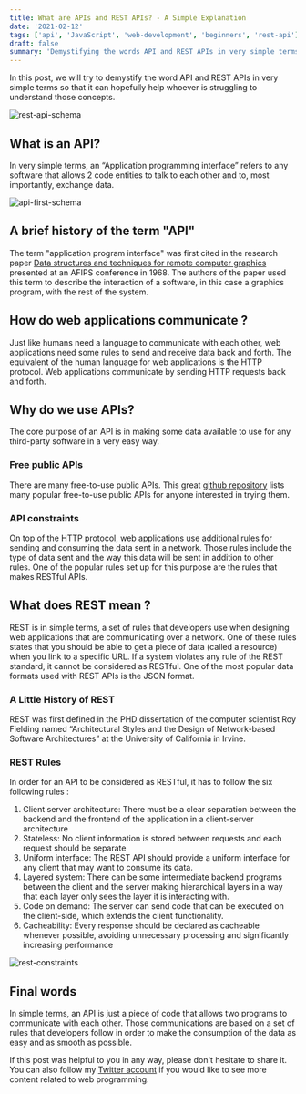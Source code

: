 ```yaml
---
title: What are APIs and REST APIs? - A Simple Explanation
date: '2021-02-12'
tags: ['api', 'JavaScript', 'web-development', 'beginners', 'rest-api']
draft: false
summary: 'Demystifying the words API and REST APIs in very simple terms'
---
```


In this post, we will try to demystify the word API and REST APIs in very simple terms so that it can hopefully help whoever is struggling to understand those concepts.

![rest-api-schema](/static/images/rest-api-schema.png)

## What is an API?

In very simple terms, an “Application programming interface” refers to any software that allows 2 code entities to talk to each other and to, most importantly, exchange data.

![api-first-schema](/static/images/api-first-schema.jpeg)

## A brief history of the term "API"

The term "application program interface" was first cited in the research paper [Data structures and techniques for remote computer graphics](https://www.computer.org/csdl/pds/api/csdl/proceedings/download-article/12OmNyRPgFZ/pdf) presented at an AFIPS conference in 1968.
The authors of the paper used this term to describe the interaction of a software, in this case a graphics program, with the rest of the system.

## How do web applications communicate ?

Just like humans need a language to communicate with each other, web applications need some rules to send and receive data back and forth.
The equivalent of the human language for web applications is the HTTP protocol. Web applications communicate by sending HTTP requests back and forth.

## Why do we use APIs?

The core purpose of an API is in making some data available to use for any third-party software in a very easy way.

### Free public APIs

There are many free-to-use public APIs. This great [github repository](https://github.com/public-apis/public-apis) lists many popular free-to-use public APIs for anyone interested in trying them.

### API constraints

On top of the HTTP protocol, web applications use additional rules for sending and consuming the data sent in a network.
Those rules include the type of data sent and the way this data will be sent in addition to other rules. One of the popular rules set up for this purpose are the rules that makes RESTful APIs.

## What does REST mean ?

REST is in simple terms, a set of rules that developers use when designing web applications that are communicating over a network.
One of these rules states that you should be able to get a piece of data (called a resource) when you link to a specific URL.
If a system violates any rule of the REST standard, it cannot be considered as RESTful. One of the most popular data formats used with REST APIs is the JSON format.

### A Little History of REST

REST was first defined in the PHD dissertation of the computer scientist Roy Fielding named “Architectural Styles and the Design of Network-based Software Architectures” at the University of California in Irvine.

### REST Rules

In order for an API to be considered as RESTful, it has to follow the six following rules :

1. Client server architecture: There must be a clear separation between the backend and the frontend of the application in a client-server architecture
2. Stateless: No client information is stored between requests and each request should be separate
3. Uniform interface: The REST API should provide a uniform interface for any client that may want to consume its data.
4. Layered system: There can be some intermediate backend programs between the client and the server making hierarchical layers in a way that each layer only sees the layer it is interacting with.
5. Code on demand: The server can send code that can be executed on the client-side, which extends the client functionality.
6. Cacheability: Every response should be declared as cacheable whenever possible, avoiding unnecessary processing and significantly increasing performance

![rest-constraints](/static/images/rest-constraints.png)

## Final words

In simple terms, an API is just a piece of code that allows two programs to communicate with each other.
Those communications are based on a set of rules that developers follow in order to make the consumption of the data as easy and as smooth as possible.

If this post was helpful to you in any way, please don't hesitate to share it. You can also follow my [Twitter account](https://twitter.com/ismailtlem) if you would like to see more content related to web programming.
